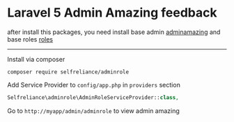﻿Laravel 5 Admin Amazing feedback
======================
after install this packages, you need install base admin
[adminamazing](https://github.com/selfrelianceme/adminamazing)
and base roles
[roles](https://github.com/romanbican/roles)

-----------------
Install via composer
```
composer require selfreliance/adminrole
```

Add Service Provider to `config/app.php` in `providers` section
```php
Selfreliance\adminrole\AdminRoleServiceProvider::class,
```

Go to `http://myapp/admin/adminrole` to view admin amazing
